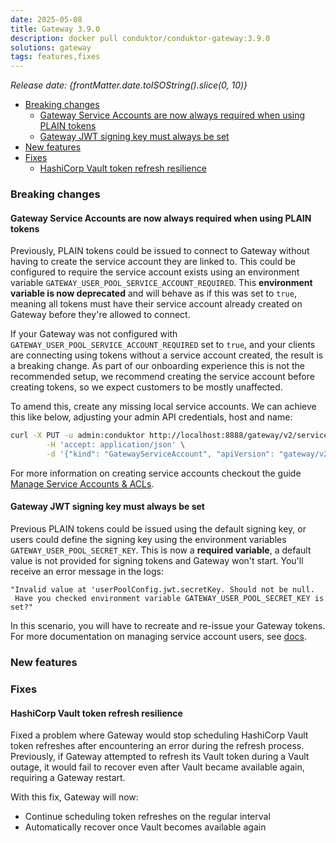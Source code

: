 ```yaml
---
date: 2025-05-08
title: Gateway 3.9.0
description: docker pull conduktor/conduktor-gateway:3.9.0
solutions: gateway
tags: features,fixes
---
```


*Release date: {frontMatter.date.toISOString().slice(0, 10)}*

- [Breaking changes](#breaking-changes)
  - [Gateway Service Accounts are now always required when using PLAIN tokens](#gateway-service-accounts-are-now-always-required-when-using-plain-tokens)
  - [Gateway JWT signing key must always be set](#gateway-jwt-signing-key-must-always-be-set)
- [New features](#new-features)
- [Fixes](#fixes)
  - [HashiCorp Vault token refresh resilience](#hashicorp-vault-token-refresh-resilience)

### Breaking changes

#### Gateway Service Accounts are now always required when using PLAIN tokens

Previously, PLAIN tokens could be issued to connect to Gateway without having to create the service account they are linked to.
This could be configured to require the service account exists using an environment variable `GATEWAY_USER_POOL_SERVICE_ACCOUNT_REQUIRED`. This **environment variable is now deprecated** and will behave as if this was set to `true`, meaning all tokens must have their service account already created on Gateway before they're allowed to connect.

If your Gateway was not configured with `GATEWAY_USER_POOL_SERVICE_ACCOUNT_REQUIRED` set to `true`, and your clients are connecting using tokens without a service account created, the result is a breaking change. As part of our onboarding experience this is not the recommended setup, we recommend creating the service account before creating tokens, so we expect customers to be mostly unaffected.

To amend this, create any missing local service accounts. We can achieve this like below, adjusting your admin API credentials, host and name:

```bash
curl -X PUT -u admin:conduktor http://localhost:8888/gateway/v2/service-account \
        -H 'accept: application/json' \
        -d '{"kind": "GatewayServiceAccount", "apiVersion": "gateway/v2", "metadata": { "name": "admin", "vCluster": "passthrough"  }, "spec": { "type": "LOCAL" }}' 
```

For more information on creating service accounts checkout the guide [Manage Service Accounts & ACLs](/gateway/how-to/manage-service-accounts-and-acls/).

#### Gateway JWT signing key must always be set

Previous PLAIN tokens could be issued using the default signing key, or users could define the signing key using the environment variables `GATEWAY_USER_POOL_SECRET_KEY`. This is now a **required variable**, a default value is not provided for signing tokens and Gateway won't start. You'll receive an error message in the logs:

```text
"Invalid value at 'userPoolConfig.jwt.secretKey. Should not be null.
 Have you checked environment variable GATEWAY_USER_POOL_SECRET_KEY is set?"
```

In this scenario, you will have to recreate and re-issue your Gateway tokens. For more documentation on managing service account users, see [docs](/gateway/how-to/manage-service-accounts-and-acls/#manage-a-local-service-account).

### New features

### Fixes

#### HashiCorp Vault token refresh resilience

Fixed a problem where Gateway would stop scheduling HashiCorp Vault token refreshes after encountering an error during
the refresh process. Previously, if Gateway attempted to refresh its Vault token during a Vault outage, it would fail to
recover even after Vault became available again, requiring a Gateway restart.

With this fix, Gateway will now:

- Continue scheduling token refreshes on the regular interval
- Automatically recover once Vault becomes available again
